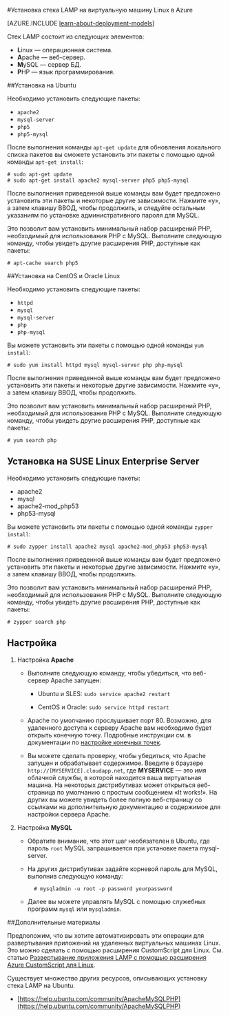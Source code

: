 <properties
	pageTitle="Установка стека LAMP на виртуальную машину Linux | Microsoft Azure"
	description="Узнайте, как установить стек LAMP на виртуальную машину Linux в Azure."
	services="virtual-machines-linux"
	documentationCenter=""
	authors="szarkos"
	manager="timlt"
	editor=""
	tags="azure-service-management,azure-resource-manager"/>

<tags
	ms.service="virtual-machines-linux"
	ms.workload="infrastructure-services"
	ms.tgt_pltfrm="vm-linux"
	ms.devlang="na"
	ms.topic="article"
	ms.date="07/29/2015"
	ms.author="szark"/>



#Установка стека LAMP на виртуальную машину Linux в Azure

[AZURE.INCLUDE [learn-about-deployment-models](../../includes/learn-about-deployment-models-both-include.md)]


Стек LAMP состоит из следующих элементов:

- **L**inux — операционная система.
- **A**pache — веб-сервер.
- **M**ySQL — сервер БД.
- **P**HP — язык программирования.


##Установка на Ubuntu

Необходимо установить следующие пакеты:

- `apache2`
- `mysql-server`
- `php5`
- `php5-mysql`

После выполнения команды `apt-get update` для обновления локального списка пакетов вы сможете установить эти пакеты с помощью одной команды `apt-get install`:

	# sudo apt-get update
	# sudo apt-get install apache2 mysql-server php5 php5-mysql

После выполнения приведенной выше команды вам будет предложено установить эти пакеты и некоторые другие зависимости. Нажмите «y», а затем клавишу ВВОД, чтобы продолжить, и следуйте остальным указаниям по установке административного пароля для MySQL.

Это позволит вам установить минимальный набор расширений PHP, необходимый для использования PHP с MySQL. Выполните следующую команду, чтобы увидеть другие расширения PHP, доступные как пакеты:

	# apt-cache search php5


##Установка на CentOS и Oracle Linux

Необходимо установить следующие пакеты:

- `httpd`
- `mysql`
- `mysql-server`
- `php`
- `php-mysql`

Вы можете установить эти пакеты с помощью одной команды `yum install`:

	# sudo yum install httpd mysql mysql-server php php-mysql

После выполнения приведенной выше команды вам будет предложено установить эти пакеты и некоторые другие зависимости. Нажмите «y», а затем клавишу ВВОД, чтобы продолжить.

Это позволит вам установить минимальный набор расширений PHP, необходимый для использования PHP с MySQL. Выполните следующую команду, чтобы увидеть другие расширения PHP, доступные как пакеты:

	# yum search php


## Установка на SUSE Linux Enterprise Server

Необходимо установить следующие пакеты:

- apache2
- mysql
- apache2-mod\_php53
- php53-mysql

Вы можете установить эти пакеты с помощью одной команды `zypper install`:

	# sudo zypper install apache2 mysql apache2-mod_php53 php53-mysql

После выполнения приведенной выше команды вам будет предложено установить эти пакеты и некоторые другие зависимости. Нажмите «y», а затем клавишу ВВОД, чтобы продолжить.

Это позволит вам установить минимальный набор расширений PHP, необходимый для использования PHP с MySQL. Выполните следующую команду, чтобы увидеть другие расширения PHP, доступные как пакеты:

	# zypper search php


Настройка
----------

1. Настройка **Apache**

	- Выполните следующую команду, чтобы убедиться, что веб-сервер Apache запущен:

		- Ubuntu и SLES: `sudo service apache2 restart`

		- CentOS и Oracle: `sudo service httpd restart`

	- Apache по умолчанию прослушивает порт 80. Возможно, для удаленного доступа к серверу Apache вам необходимо будет открыть конечную точку. Подробные инструкции см. в документации по [настройке конечных точек](virtual-machines-windows-classic-setup-endpoints.md).

	- Вы можете сделать проверку, чтобы убедиться, что Apache запущен и обрабатывает содержимое. Введите в браузере `http://[MYSERVICE].cloudapp.net`, где **MYSERVICE** — это имя облачной службы, в которой находится ваша виртуальная машина. На некоторых дистрибутивах может открыться веб-страница по умолчанию с простым сообщением «It works!». На других вы можете увидеть более полную веб-страницу со ссылками на дополнительную документацию и содержимое для настройки сервера Apache.

2. Настройка **MySQL**

	- Обратите внимание, что этот шаг необязателен в Ubuntu, где пароль `root` MySQL запрашивается при установке пакета mysql-server.

	- На других дистрибутивах задайте корневой пароль для MySQL, выполнив следующую команду:

			# mysqladmin -u root -p password yourpassword

	- Далее вы можете управлять MySQL с помощью служебных программ `mysql` или `mysqladmin`.


##Дополнительные материалы

Предположим, что вы хотите автоматизировать эти операции для развертывания приложений на удаленных виртуальных машинах Linux. Это можно сделать с помощью расширения CustomScript для Linux. См. статью [Развертывание приложения LAMP с помощью расширения Azure CustomScript для Linux](virtual-machines-linux-classic-lamp-script.md).

Существует множество других ресурсов, описывающих установку стека LAMP на Ubuntu.

- [https://help.ubuntu.com/community/ApacheMySQLPHP](https://help.ubuntu.com/community/ApacheMySQLPHP)
 

<!---HONumber=AcomDC_0420_2016-->